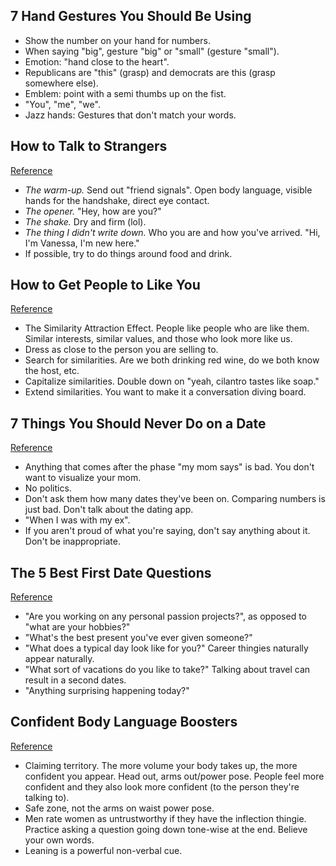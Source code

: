 ## 7 Hand Gestures You Should Be Using

- Show the number on your hand for numbers.
- When saying "big", gesture "big" or "small" (gesture "small").
- Emotion: "hand close to the heart".
- Republicans are "this" (grasp) and democrats are this (grasp somewhere else).
- Emblem: point with a semi thumbs up on the fist.
- "You", "me", "we".
- Jazz hands: Gestures that don't match your words.

## How to Talk to Strangers
[Reference](https://www.youtube.com/watch?v=Q2cfh8X9v8s)

- *The warm-up.* Send out "friend signals". Open body language, visible hands for the handshake, direct eye contact.
- *The opener.* "Hey, how are you?"
- *The shake.* Dry and firm (lol).
- *The thing I didn't write down.* Who you are and how you've arrived. "Hi, I'm Vanessa, I'm new here."
- If possible, try to do things around food and drink.

## How to Get People to Like You
[Reference](https://www.youtube.com/watch?v=gYeQwvoBB34)

- The Similarity Attraction Effect. People like people who are like them. Similar interests, similar values, and those who look more like us.
- Dress as close to the person you are selling to.
- Search for similarities. Are we both drinking red wine, do we both know the host, etc.
- Capitalize similarities. Double down on "yeah, cilantro tastes like soap."
- Extend similarities. You want to make it a conversation diving board.

## 7 Things You Should Never Do on a Date
[Reference](https://www.youtube.com/watch?v=obUokOGB494)

- Anything that comes after the phase "my mom says" is bad. You don't want to visualize your mom.
- No politics.
- Don't ask them how many dates they've been on. Comparing numbers is just bad. Don't talk about the dating app.
- "When I was with my ex".
- If you aren't proud of what you're saying, don't say anything about it. Don't be inappropriate.

## The 5 Best First Date Questions
[Reference](https://www.youtube.com/watch?v=0JpcPMk9ndo)

- "Are you working on any personal passion projects?", as opposed to "what are your hobbies?"
- "What's the best present you've ever given someone?"
- "What does a typical day look like for you?" Career thingies naturally appear naturally.
- "What sort of vacations do you like to take?" Talking about travel can result in a second dates.
- "Anything surprising happening today?"

## Confident Body Language Boosters
[Reference](https://www.youtube.com/watch?v=DK_eZR8r3Gg)

- Claiming territory. The more volume your body takes up, the more confident you appear. Head out, arms out/power pose. People feel more confident and they also look more confident (to the person they're talking to).
- Safe zone, not the arms on waist power pose.
- Men rate women as untrustworthy if they have the inflection thingie. Practice asking a question going down tone-wise at the end. Believe your own words.
- Leaning is a powerful non-verbal cue.
